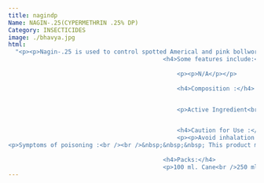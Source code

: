 ```yaml
---
title: nagindp
Name: NAGIN-.25(CYPERMETHRIN .25% DP)
Category: INSECTICIDES
image: ./bhavya.jpg
html:
  "<p><p>Nagin-.25 is used to control spotted Americal and pink bollworms of cotton,diamond back moth,fruit and shoot borer of vegetables,shoot fly of wheat,Bilhari hairy catepillar of sunflower.</p></p>
                                            <h4>Some features include:</h4>
                                           
                                                <p><p>N/A</p></p>
                                          
                                                <h4>Composition :</h4>


                                                <p>Active Ingredient<br /><br />Cypemethrin a.i.( based on 100% w/w a.i.) 0.250% w/w<br /><br />Talc 89.950% w/w/p&gt;<br /><br />Precipitated Silica Q.S w/w</p>


                                                <h4>Caution for Use :</h4>
                                                <p><p>Avoid inhalation and skin contact Do not eat,drink and smoke while handling.Do not mix with bare hands.The User should wear full protective clothing including rubber golves,boots,face mask or respirator and an overall or rubber apron hood or hat.<br /><br />Do not eat,drink or smoke while spray .Wash hands and body parts exposed to during with soap and water.<br /><br />Keep for away from children , animal feed, food stuff, Store in cool and dry place. Destory empty containers .Do not use empty containers for storage of food,grains and animal feed.</p>
<p>Symptoms of poisoning :<br /><br />&nbsp;&nbsp;&nbsp; This product may cause irritation to the eyes and skin,excessive salivation,diarrhoea,lachrimation laboured breating etc.<br />&nbsp;&nbsp;&nbsp; Drug Therapy:<br /><br />&nbsp;&nbsp;&nbsp; Gastric lavage if ingested,treat symptomatically,intravenous injection of Phenobarbital Diphenyl hydantion.</p></p>
                                          
                                            <h4>Packs:</h4>
                                            <p>100 ml. Cane<br />250 ml. Cane<br />500 ml. Cane<br />1 Lit. Cane</p>"
---
```

